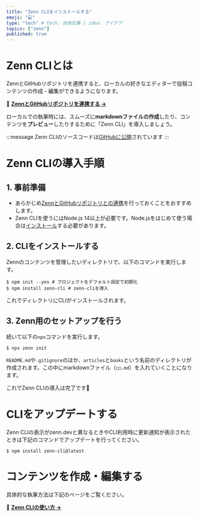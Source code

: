 ```yaml
---
title: "Zenn CLIをインストールする"
emoji: "💻"
type: "tech" # tech: 技術記事 / idea: アイデア
topics: ["zenn"]
published: true
---
```


# Zenn CLIとは

ZennとGitHubリポジトリを連携すると、ローカルの好きなエディターで投稿コンテンツの作成・編集ができるようになります。

📘 **[ZennとGitHubリポジトリを連携する →](https://zenn.dev/zenn/articles/connect-to-github)**

ローカルでの執筆時には、スムーズに**markdownファイルの作成**したり、コンテンツを**プレビュー**したりするために「Zenn CLI」を導入しましょう。

:::message
Zenn CLIのソースコードは[GitHubに公開](https://github.com/zenn-dev/zenn-editor)されています
:::

# Zenn CLIの導入手順

## 1. 事前準備
- あらかじめ[ZennとGitHubリポジトリとの連携](https://zenn.dev/zenn/articles/connect-to-github)を行っておくことをおすすめします。
- Zenn CLIを使うにはNode.js 14以上が必要です。Node.jsをはじめて使う場合は[インストール](https://nodejs.org/ja/)する必要があります。


## 2. CLIをインストールする
Zennのコンテンツを管理したいディレクトリで、以下のコマンドを実行します。

```shell
$ npm init --yes # プロジェクトをデフォルト設定で初期化
$ npm install zenn-cli # zenn-cliを導入
```

これでディレクトリにCLIがインストールされます。

## 3. Zenn用のセットアップを行う

続いて以下の`npx`コマンドを実行します。

```shell
$ npx zenn init
```

`README.md`や`.gitignore`のほか、`articles`と`books`という名前のディレクトリが作成されます。この中にmarkdownファイル（`◯◯.md`）を入れていくことになります。

これでZenn CLIの導入は完了です🎉

# CLIをアップデートする

Zenn CLIの表示がzenn.devと異なるときやCLI利用時に更新通知が表示されたときは下記のコマンドでアップデートを行ってください。

```shell
$ npm install zenn-cli@latest
```

# コンテンツを作成・編集する
具体的な執筆方法は下記のページをご覧ください。

📘 **[Zenn CLIの使い方 →](https://zenn.dev/zenn/articles/zenn-cli-guide)**
